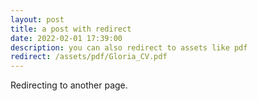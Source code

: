 ```yaml
---
layout: post
title: a post with redirect
date: 2022-02-01 17:39:00
description: you can also redirect to assets like pdf
redirect: /assets/pdf/Gloria_CV.pdf
---
```


Redirecting to another page.
